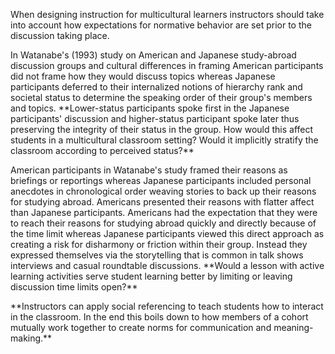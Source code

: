<p><span style=font-weight: 400;>When designing instruction for multicultural learners instructors should take into account how expectations for normative behavior are set prior to the discussion taking place.</span></p>

<p><span style=font-weight: 400;>In Watanabe's (1993) study on American and Japanese study-abroad discussion groups and cultural differences in framing American participants did not frame how they would discuss topics whereas Japanese participants deferred to their internalized notions of hierarchy rank and societal status to determine the speaking order of their group's members and topics. </span>**Lower-status participants spoke first in the Japanese participants' discussion and higher-status participant spoke later thus preserving the integrity of their status in the group. How would this affect students in a multicultural classroom setting? Would it implicitly stratify the classroom according to perceived status?**</p>

<p><span style=font-weight: 400;>American participants in Watanabe's study framed their reasons as briefings or reportings whereas Japanese participants included personal anecdotes in chronological order weaving stories to back up their reasons for studying abroad. Americans presented their reasons with flatter affect than Japanese participants. Americans had the expectation that they were to reach their reasons for studying abroad quickly and directly because of the time limit whereas Japanese participants viewed this direct approach as creating a risk for disharmony or friction within their group. Instead they expressed themselves via the storytelling that is common in talk shows interviews and casual roundtable discussions. </span>**Would a lesson with active learning activities serve student learning better by limiting or leaving discussion time limits open?**</p>

<p>**Instructors can apply social referencing to teach students how to interact in the classroom. In the end this boils down to how members of a cohort mutually work together to create norms for communication and meaning-making.**</p>